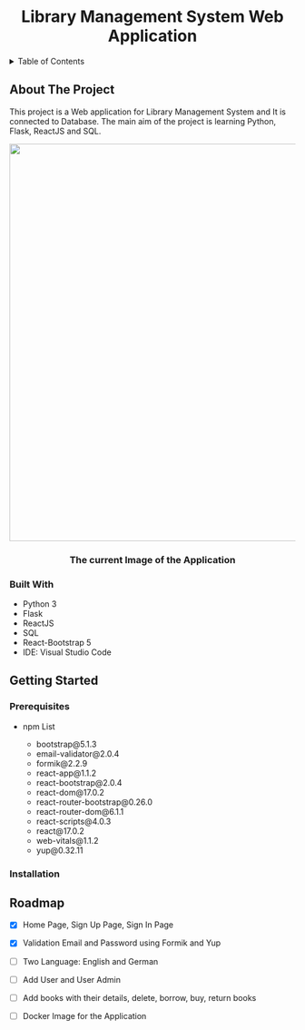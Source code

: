 <p align="center">
  <h1 align="center">Library Management System Web Application</h1>
</p>


<details>
  <summary>Table of Contents</summary>
 
  1. [About The Project](#about_the_project)
     * [Built With](#built_with)
  2. [Getting Started](#getting_started)
     * [Prerequisites](#prerequisites_)
     * [Installation](#installation_)
  3. [Roadmap](#roadmap_)
</details>

## <a name="about_the_project"></a>About The Project
This project is a Web application for Library Management System and It is connected to Database. The main aim of the project is learning Python, Flask, ReactJS and SQL.

<p align="center">
  <img width="700" <img src="current app/app28.12.gif"/>
  <h3 align="center">The current Image of the Application</h3>
</p>


### <a name="built_with"></a>Built With
* Python 3
* Flask
* ReactJS
* SQL
* React-Bootstrap 5
* IDE: Visual Studio Code

## <a name="getting_started"></a>Getting Started

### <a name="prerequisites_"></a>Prerequisites

<ul>
  <li>npm List</li>
  <ul>
    <li>bootstrap@5.1.3</li>
    <li>email-validator@2.0.4</li>
    <li>formik@2.2.9</li>
    <li>react-app@1.1.2</li>
    <li>react-bootstrap@2.0.4</li>
    <li>react-dom@17.0.2</li>
    <li>react-router-bootstrap@0.26.0</li>
    <li>react-router-dom@6.1.1</li>
    <li>react-scripts@4.0.3</li>
    <li>react@17.0.2</li>
    <li>web-vitals@1.1.2</li>
    <li>yup@0.32.11</li>
  </ul>
</ul>

### <a name="installation_"></a>Installation

## <a name="roadmap_"></a>Roadmap
- [x] Home Page, Sign Up Page, Sign In Page
- [x] Validation Email and Password using Formik and Yup
- [ ] Two Language: English and German
- [ ] Add User and User Admin
- [ ] Add books with their details, delete, borrow, buy, return books
- [ ] Docker Image for the Application



